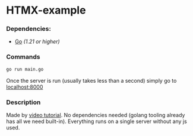 # HTMX-example

### Dependencies:

- [Go](https://go.dev/doc/install) _(1.21 or higher)_

### Commands

```bash
go run main.go
```

Once the server is run (usually takes less than a second) simply go to [localhost:8000](http://localhost:8000)

### Description

Made by [video tutorial](https://www.youtube.com/watch?v=F9H6vYelYyU). No dependencies needed (golang tooling already has all we need built-in). Everything runs on a single server without any js used.
